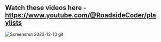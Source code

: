 ## Watch these videos here - https://www.youtube.com/@RoadsideCoder/playlists

![Screenshot 2023-12-13 git](https://github.com/piyush-eon/frontend-interview-questions/assets/51760520/eb81518b-df11-4ad4-a85d-cbf4d3e48ca7)
